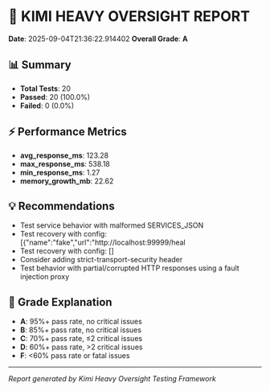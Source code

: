 # 🔬 KIMI HEAVY OVERSIGHT REPORT

**Date**: 2025-09-04T21:36:22.914402
**Overall Grade**: **A**

## 📊 Summary

- **Total Tests**: 20
- **Passed**: 20 (100.0%)
- **Failed**: 0 (0.0%)

## ⚡ Performance Metrics

- **avg_response_ms**: 123.28
- **max_response_ms**: 538.18
- **min_response_ms**: 1.27
- **memory_growth_mb**: 22.62

## 💡 Recommendations

- Test service behavior with malformed SERVICES_JSON
- Test recovery with config: [{"name":"fake","url":"http://localhost:99999/heal
- Test recovery with config: []
- Consider adding strict-transport-security header
- Test behavior with partial/corrupted HTTP responses using a fault injection proxy

## 🎯 Grade Explanation

- **A**: 95%+ pass rate, no critical issues
- **B**: 85%+ pass rate, no critical issues
- **C**: 70%+ pass rate, ≤2 critical issues
- **D**: 60%+ pass rate, >2 critical issues
- **F**: <60% pass rate or fatal issues

---

*Report generated by Kimi Heavy Oversight Testing Framework*